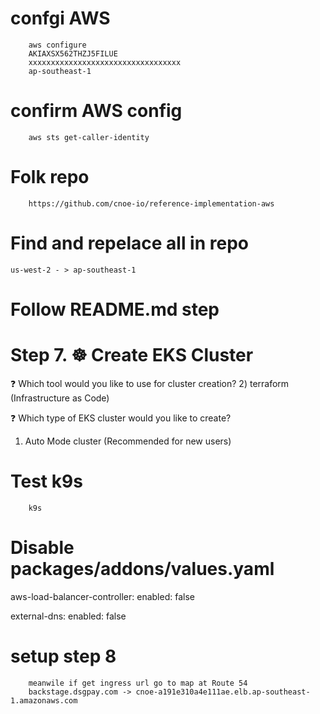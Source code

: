 # confgi AWS
        aws configure
        AKIAXSX562THZJ5FILUE
        xxxxxxxxxxxxxxxxxxxxxxxxxxxxxxxxxx
        ap-southeast-1

# confirm AWS config
        aws sts get-caller-identity

# Folk repo
        https://github.com/cnoe-io/reference-implementation-aws


# Find and repelace all in repo

    us-west-2 - > ap-southeast-1


# Follow README.md step

# Step 7. ☸️ Create EKS Cluster

❓ Which tool would you like to use for cluster creation?
2) terraform (Infrastructure as Code)

❓ Which type of EKS cluster would you like to create?
1) Auto Mode cluster (Recommended for new users)

# Test k9s

        k9s

# Disable packages/addons/values.yaml

aws-load-balancer-controller:
  enabled: false

external-dns:
  enabled: false


# setup step 8

        meanwile if get ingress url go to map at Route 54
        backstage.dsgpay.com -> cnoe-a191e310a4e111ae.elb.ap-southeast-1.amazonaws.com